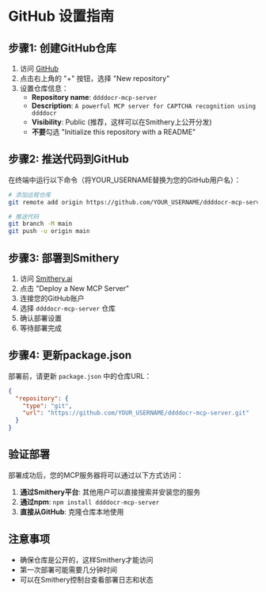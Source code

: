 # GitHub 设置指南

## 步骤1: 创建GitHub仓库

1. 访问 [GitHub](https://github.com)
2. 点击右上角的 "+" 按钮，选择 "New repository"
3. 设置仓库信息：
   - **Repository name**: `ddddocr-mcp-server`
   - **Description**: `A powerful MCP server for CAPTCHA recognition using ddddocr`
   - **Visibility**: Public (推荐，这样可以在Smithery上公开分发)
   - **不要**勾选 "Initialize this repository with a README"

## 步骤2: 推送代码到GitHub

在终端中运行以下命令（将YOUR_USERNAME替换为您的GitHub用户名）：

```bash
# 添加远程仓库
git remote add origin https://github.com/YOUR_USERNAME/ddddocr-mcp-server.git

# 推送代码
git branch -M main
git push -u origin main
```

## 步骤3: 部署到Smithery

1. 访问 [Smithery.ai](https://smithery.ai/new)
2. 点击 "Deploy a New MCP Server"  
3. 连接您的GitHub账户
4. 选择 `ddddocr-mcp-server` 仓库
5. 确认部署设置
6. 等待部署完成

## 步骤4: 更新package.json

部署前，请更新 `package.json` 中的仓库URL：

```json
{
  "repository": {
    "type": "git",
    "url": "https://github.com/YOUR_USERNAME/ddddocr-mcp-server.git"
  }
}
```

## 验证部署

部署成功后，您的MCP服务器将可以通过以下方式访问：

1. **通过Smithery平台**: 其他用户可以直接搜索并安装您的服务
2. **通过npm**: `npm install ddddocr-mcp-server`
3. **直接从GitHub**: 克隆仓库本地使用

## 注意事项

- 确保仓库是公开的，这样Smithery才能访问
- 第一次部署可能需要几分钟时间
- 可以在Smithery控制台查看部署日志和状态 